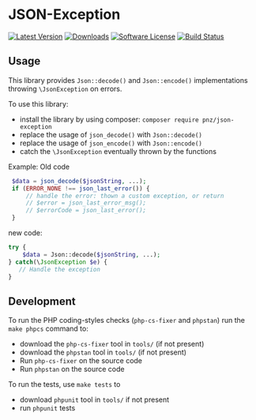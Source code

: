 # JSON-Exception

[![Latest Version](https://img.shields.io/github/release/thePanz/json-exception.svg?style=flat-square)](https://github.com/thePanz/json-exception/releases)
[![Downloads](https://img.shields.io/packagist/dt/pnz/json-exception.svg)](https://packagist.org/packages/pnz/json-exception)
[![Software License](https://img.shields.io/badge/license-MIT-brightgreen.svg?style=flat-square)](LICENSE)
[![Build Status](https://img.shields.io/travis/thePanz/json-exception/master.svg?style=flat-square)](https://travis-ci.org/thePanz/json-exception)

## Usage

This library provides `Json::decode()` and `Json::encode()` implementations throwing `\JsonException` on errors.

To use this library:

- install the library by using composer: `composer require pnz/json-exception`
- replace the usage of `json_decode()` with `Json::decode()`
- replace the usage of `json_encode()` with `Json::encode()`
- catch the `\JsonException` eventually thrown by the functions

Example:
Old code
```php
 $data = json_decode($jsonString, ...);
 if (ERROR_NONE !== json_last_error()) {
     // handle the error: thown a custom exception, or return
     // $error = json_last_error_msg();
     // $errorCode = json_last_error();
 }
```

new code:
```php
try {
    $data = Json::decode($jsonString, ...);
} catch(\JsonException $e) {
   // Handle the exception
}
``` 

## Development

To run the PHP coding-styles checks (`php-cs-fixer` and `phpstan`) run the `make phpcs` command to:

- download the `php-cs-fixer` tool in `tools/` (if not present)
- download the `phpstan` tool in `tools/` (if not present)
- Run `php-cs-fixer` on the source code
- Run `phpstan` on the source code

To run the tests, use `make tests` to

- download `phpunit` tool in `tools/` if not present
- run `phpunit` tests
